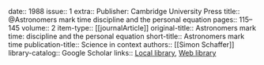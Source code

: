 date:: 1988
issue:: 1
extra:: Publisher: Cambridge University Press
title:: @Astronomers mark time discipline and the personal equation
pages:: 115–145
volume:: 2
item-type:: [[journalArticle]]
original-title:: Astronomers mark time: discipline and the personal equation
short-title:: Astronomers mark time
publication-title:: Science in context
authors:: [[Simon Schaffer]]
library-catalog:: Google Scholar
links:: [Local library](zotero://select/library/items/BUL2QGDN), [Web library](https://www.zotero.org/users/6520516/items/BUL2QGDN)
